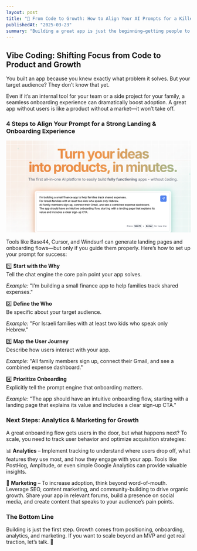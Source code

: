 ```yaml
---
layout: post
title: "🚀 From Code to Growth: How to Align Your AI Prompts for a Killer Onboarding Experience"
publishedAt: "2025-03-23"
summary: "Building a great app is just the beginning—getting people to use it is the real challenge. Whether it’s an internal tool or a public-facing product, a seamless onboarding experience can significantly boost adoption. In this post, I break down four essential steps to align your prompt for tools like Base44, Cursor, or Windsurf to generate a compelling landing page and onboarding flow. From defining your app’s purpose to mapping the user journey, these steps will help you turn an idea into a product that people actually use. If you’re looking to scale beyond an MVP, let’s talk! 🚀" 
---
```



## **Vibe Coding: Shifting Focus from Code to Product and Growth**

You built an app because you knew exactly what problem it solves. But your target audience? They don’t know that yet.

Even if it’s an internal tool for your team or a side project for your family, a seamless onboarding experience can dramatically boost adoption. A great app without users is like a product without a market—it won’t take off.

### **4 Steps to Align Your Prompt for a Strong Landing & Onboarding Experience**

![Base44 onboardinbg prompt](<base44 onboarding prompot.png>)

Tools like Base44, Cursor, and Windsurf can generate landing pages and onboarding flows—but only if you guide them properly. Here’s how to set up your prompt for success:

1️⃣ **Start with the Why**  
 Tell the chat engine the core pain point your app solves.

*Example:* "I’m building a small finance app to help families track shared expenses."

2️⃣ **Define the Who**  
 Be specific about your target audience.

*Example:* "For Israeli families with at least two kids who speak only Hebrew."

3️⃣ **Map the User Journey**  
 Describe how users interact with your app.

*Example:* "All family members sign up, connect their Gmail, and see a combined expense dashboard."

4️⃣ **Prioritize Onboarding**  
 Explicitly tell the prompt engine that onboarding matters.

*Example:* "The app should have an intuitive onboarding flow, starting with a landing page that explains its value and includes a clear sign-up CTA."

### **Next Steps: Analytics & Marketing for Growth**
A great onboarding flow gets users in the door, but what happens next? To scale, you need to track user behavior and optimize acquisition strategies:

📊 **Analytics** – Implement tracking to understand where users drop off, what features they use most, and how they engage with your app. Tools like PostHog, Amplitude, or even simple Google Analytics can provide valuable insights.

📢 **Marketing** – To increase adoption, think beyond word-of-mouth. Leverage SEO, content marketing, and community-building to drive organic growth. Share your app in relevant forums, build a presence on social media, and create content that speaks to your audience’s pain points.

### **The Bottom Line**

Building is just the first step. Growth comes from positioning, onboarding, analytics, and marketing. If you want to scale beyond an MVP and get real traction, let’s talk. 🚀